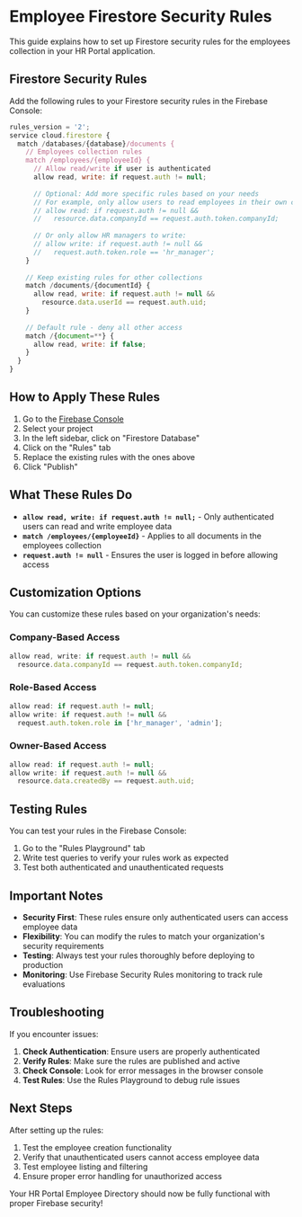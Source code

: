 # Employee Firestore Security Rules

This guide explains how to set up Firestore security rules for the employees collection in your HR Portal application.

## Firestore Security Rules

Add the following rules to your Firestore security rules in the Firebase Console:

```javascript
rules_version = '2';
service cloud.firestore {
  match /databases/{database}/documents {
    // Employees collection rules
    match /employees/{employeeId} {
      // Allow read/write if user is authenticated
      allow read, write: if request.auth != null;
      
      // Optional: Add more specific rules based on your needs
      // For example, only allow users to read employees in their own company:
      // allow read: if request.auth != null && 
      //   resource.data.companyId == request.auth.token.companyId;
      
      // Or only allow HR managers to write:
      // allow write: if request.auth != null && 
      //   request.auth.token.role == 'hr_manager';
    }
    
    // Keep existing rules for other collections
    match /documents/{documentId} {
      allow read, write: if request.auth != null && 
        resource.data.userId == request.auth.uid;
    }
    
    // Default rule - deny all other access
    match /{document=**} {
      allow read, write: if false;
    }
  }
}
```

## How to Apply These Rules

1. Go to the [Firebase Console](https://console.firebase.google.com/)
2. Select your project
3. In the left sidebar, click on "Firestore Database"
4. Click on the "Rules" tab
5. Replace the existing rules with the ones above
6. Click "Publish"

## What These Rules Do

- **`allow read, write: if request.auth != null;`** - Only authenticated users can read and write employee data
- **`match /employees/{employeeId}`** - Applies to all documents in the employees collection
- **`request.auth != null`** - Ensures the user is logged in before allowing access

## Customization Options

You can customize these rules based on your organization's needs:

### Company-Based Access
```javascript
allow read, write: if request.auth != null && 
  resource.data.companyId == request.auth.token.companyId;
```

### Role-Based Access
```javascript
allow read: if request.auth != null;
allow write: if request.auth != null && 
  request.auth.token.role in ['hr_manager', 'admin'];
```

### Owner-Based Access
```javascript
allow read: if request.auth != null;
allow write: if request.auth != null && 
  resource.data.createdBy == request.auth.uid;
```

## Testing Rules

You can test your rules in the Firebase Console:

1. Go to the "Rules Playground" tab
2. Write test queries to verify your rules work as expected
3. Test both authenticated and unauthenticated requests

## Important Notes

- **Security First**: These rules ensure only authenticated users can access employee data
- **Flexibility**: You can modify the rules to match your organization's security requirements
- **Testing**: Always test your rules thoroughly before deploying to production
- **Monitoring**: Use Firebase Security Rules monitoring to track rule evaluations

## Troubleshooting

If you encounter issues:

1. **Check Authentication**: Ensure users are properly authenticated
2. **Verify Rules**: Make sure the rules are published and active
3. **Check Console**: Look for error messages in the browser console
4. **Test Rules**: Use the Rules Playground to debug rule issues

## Next Steps

After setting up the rules:

1. Test the employee creation functionality
2. Verify that unauthenticated users cannot access employee data
3. Test employee listing and filtering
4. Ensure proper error handling for unauthorized access

Your HR Portal Employee Directory should now be fully functional with proper Firebase security!
